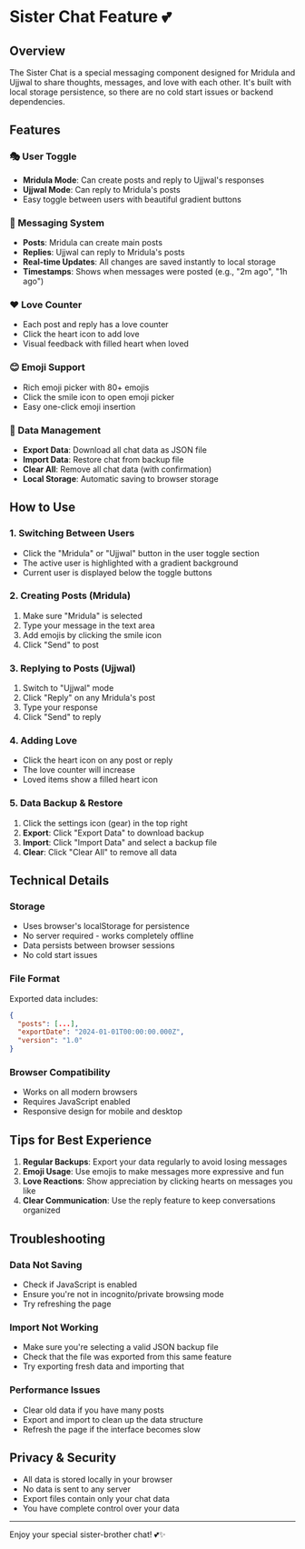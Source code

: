 # Sister Chat Feature 💕

## Overview
The Sister Chat is a special messaging component designed for Mridula and Ujjwal to share thoughts, messages, and love with each other. It's built with local storage persistence, so there are no cold start issues or backend dependencies.

## Features

### 🎭 User Toggle
- **Mridula Mode**: Can create posts and reply to Ujjwal's responses
- **Ujjwal Mode**: Can reply to Mridula's posts
- Easy toggle between users with beautiful gradient buttons

### 💬 Messaging System
- **Posts**: Mridula can create main posts
- **Replies**: Ujjwal can reply to Mridula's posts
- **Real-time Updates**: All changes are saved instantly to local storage
- **Timestamps**: Shows when messages were posted (e.g., "2m ago", "1h ago")

### ❤️ Love Counter
- Each post and reply has a love counter
- Click the heart icon to add love
- Visual feedback with filled heart when loved

### 😊 Emoji Support
- Rich emoji picker with 80+ emojis
- Click the smile icon to open emoji picker
- Easy one-click emoji insertion

### 💾 Data Management
- **Export Data**: Download all chat data as JSON file
- **Import Data**: Restore chat from backup file
- **Clear All**: Remove all chat data (with confirmation)
- **Local Storage**: Automatic saving to browser storage

## How to Use

### 1. Switching Between Users
- Click the "Mridula" or "Ujjwal" button in the user toggle section
- The active user is highlighted with a gradient background
- Current user is displayed below the toggle buttons

### 2. Creating Posts (Mridula)
1. Make sure "Mridula" is selected
2. Type your message in the text area
3. Add emojis by clicking the smile icon
4. Click "Send" to post

### 3. Replying to Posts (Ujjwal)
1. Switch to "Ujjwal" mode
2. Click "Reply" on any Mridula's post
3. Type your response
4. Click "Send" to reply

### 4. Adding Love
- Click the heart icon on any post or reply
- The love counter will increase
- Loved items show a filled heart icon

### 5. Data Backup & Restore
1. Click the settings icon (gear) in the top right
2. **Export**: Click "Export Data" to download backup
3. **Import**: Click "Import Data" and select a backup file
4. **Clear**: Click "Clear All" to remove all data

## Technical Details

### Storage
- Uses browser's localStorage for persistence
- No server required - works completely offline
- Data persists between browser sessions
- No cold start issues

### File Format
Exported data includes:
```json
{
  "posts": [...],
  "exportDate": "2024-01-01T00:00:00.000Z",
  "version": "1.0"
}
```

### Browser Compatibility
- Works on all modern browsers
- Requires JavaScript enabled
- Responsive design for mobile and desktop

## Tips for Best Experience

1. **Regular Backups**: Export your data regularly to avoid losing messages
2. **Emoji Usage**: Use emojis to make messages more expressive and fun
3. **Love Reactions**: Show appreciation by clicking hearts on messages you like
4. **Clear Communication**: Use the reply feature to keep conversations organized

## Troubleshooting

### Data Not Saving
- Check if JavaScript is enabled
- Ensure you're not in incognito/private browsing mode
- Try refreshing the page

### Import Not Working
- Make sure you're selecting a valid JSON backup file
- Check that the file was exported from this same feature
- Try exporting fresh data and importing that

### Performance Issues
- Clear old data if you have many posts
- Export and import to clean up the data structure
- Refresh the page if the interface becomes slow

## Privacy & Security
- All data is stored locally in your browser
- No data is sent to any server
- Export files contain only your chat data
- You have complete control over your data

---

Enjoy your special sister-brother chat! 💕✨
